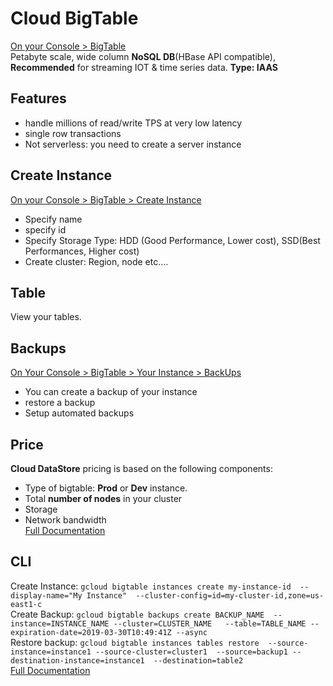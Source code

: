 # Cloud BigTable
[On your Console > BigTable](https://console.cloud.google.com/bigtable/instances)  
Petabyte scale, wide column **NoSQL DB**(HBase API compatible), **Recommended** for streaming IOT & time series data. **Type: IAAS**
## Features
- handle millions of read/write TPS at very low latency
- single row transactions
- Not serverless: you need to create a server instance
## Create Instance
[On your Console > BigTable > Create Instance](https://console.cloud.google.com/bigtable/create-instance)  
- Specify name
- specify id
- Specify Storage Type: HDD (Good Performance, Lower cost), SSD(Best Performances, Higher cost)
- Create cluster: Region, node etc....
## Table 
View your tables.
## Backups
[On Your Console > BigTable > Your Instance > BackUps](https://console.cloud.google.com/bigtable/instances)  
- You can create a backup of your instance
- restore a backup
- Setup automated backups
## Price
**Cloud DataStore** pricing is based on the following components:
- Type of bigtable: **Prod** or **Dev** instance.
- Total **number of nodes** in your cluster
- Storage
- Network bandwidth  
[Full Documentation](https://cloud.google.com/bigtable/pricing)
## CLI
Create Instance: `gcloud bigtable instances create my-instance-id  --display-name="My Instance"  --cluster-config=id=my-cluster-id,zone=us-east1-c`  
Create Backup: `gcloud bigtable backups create BACKUP_NAME  --instance=INSTANCE_NAME --cluster=CLUSTER_NAME  
--table=TABLE_NAME --expiration-date=2019-03-30T10:49:41Z --async`  
Restore backup: `gcloud bigtable instances tables restore  --source-instance=instance1 --source-cluster=cluster1  --source=backup1 --destination-instance=instance1  --destination=table2`  
[Full Documentation](https://cloud.google.com/sdk/gcloud/reference/bigtable)